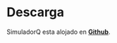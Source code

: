 # Descarga

SimuladorQ esta alojado en [**Github**](https://github.com/maxxxis182/trafico).





<!--stackedit_data:
eyJoaXN0b3J5IjpbMTQ1OTE5MDc3OSwtODUwMzY2ODY4XX0=
-->